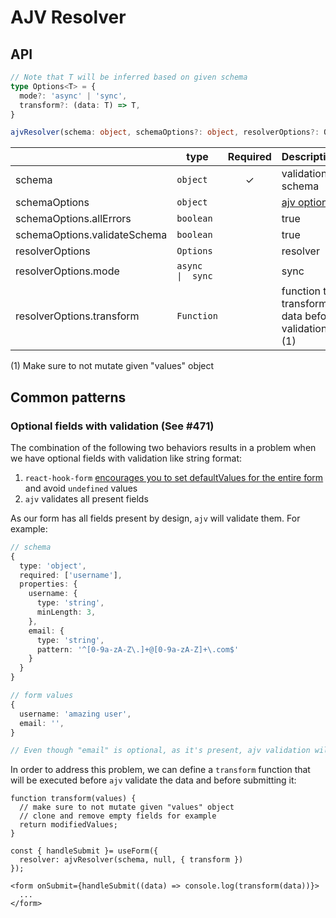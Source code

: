 # AJV Resolver

## API

```ts
// Note that T will be inferred based on given schema
type Options<T> = {
  mode?: 'async' | 'sync',
  transform?: (data: T) => T,
}

ajvResolver(schema: object, schemaOptions?: object, resolverOptions?: Options)
```

|                              | type                 | Required | Description                                      |
| ---------------------------- | -------------------- | :------: | ------------------------------------------------ |
| schema                       | `object`             |    ✓     | validation schema                                |
| schemaOptions                | `object`             |          | [ajv options](https://ajv.js.org/options.html)   |
| schemaOptions.allErrors      | `boolean`            |          | true                                             |
| schemaOptions.validateSchema | `boolean`            |          | true                                             |
| resolverOptions              | `Options`            |          | resolver                                         |
| resolverOptions.mode         | `async     \|  sync` |          | sync                                             |
| resolverOptions.transform    | `Function`           |          | function to transform data before validation (1) |

(1) Make sure to not mutate given "values" object

## Common patterns

### Optional fields with validation (See #471)

The combination of the following two behaviors results in a problem when we have optional fields with validation like string format:

1. `react-hook-form` [encourages you to set defaultValues for the entire form](https://react-hook-form.com/api/useform/#defaultValues) and avoid `undefined` values
2. `ajv` validates all present fields

As our form has all fields present by design, `ajv` will validate them. For example:

```ts
// schema
{
  type: 'object',
  required: ['username'],
  properties: {
    username: {
      type: 'string',
      minLength: 3,
    },
    email: {
      type: 'string',
      pattern: '^[0-9a-zA-Z\.]+@[0-9a-zA-Z]+\.com$'
    }
  }
}

// form values
{
  username: 'amazing user',
  email: '',
}

// Even though "email" is optional, as it's present, ajv validation will fail
```

In order to address this problem, we can define a `transform` function that will be executed before `ajv` validate the data and before submitting it:

```tsx
function transform(values) {
  // make sure to not mutate given "values" object
  // clone and remove empty fields for example
  return modifiedValues;
}

const { handleSubmit }= useForm({
  resolver: ajvResolver(schema, null, { transform })
});

<form onSubmit={handleSubmit((data) => console.log(transform(data))}>
  ...
</form>
```
